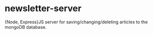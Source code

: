 # newsletter-server

{Node, Express}JS server for saving/changing/deleting articles to the mongoDB database. 

